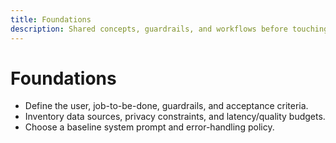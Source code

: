 ```yaml
---
title: Foundations
description: Shared concepts, guardrails, and workflows before touching code.
---
```


# Foundations

- Define the user, job-to-be-done, guardrails, and acceptance criteria.
- Inventory data sources, privacy constraints, and latency/quality budgets.
- Choose a baseline system prompt and error-handling policy.

